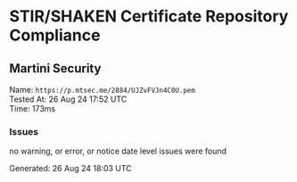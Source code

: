 # STIR/SHAKEN Certificate Repository Compliance

## Martini Security

Name: `https://p.mtsec.me/2884/UJZvFVJn4C0U.pem`\
Tested At: 26 Aug 24 17:52 UTC\
Time: 173ms

### Issues

no warning, or error, or notice date level issues were found

Generated: 26 Aug 24 18:03 UTC